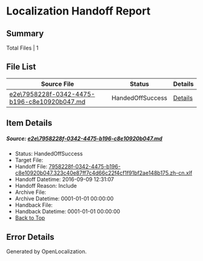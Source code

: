 # <a name='report-top'></a> Localization Handoff Report

## Summary
 Total Files | 1

## File List
 Source File | Status | Details 
 ----------- | ------ | ------- 
 [e2e\7958228f-0342-4475-b196-c8e10920b047.md](https://github.com/OpenLocalizationTestOrg/ol-test0/blob/d06bd74ac638215f09aa67bc15bce132c5cb83d3/e2e/7958228f-0342-4475-b196-c8e10920b047.md) | HandedOffSuccess | [Details](#27ce0d1081a0860393587a5b50660982cca4e5223)

## Item Details
##### <a name='27ce0d1081a0860393587a5b50660982cca4e5223'></a> Source: [e2e\7958228f-0342-4475-b196-c8e10920b047.md](https://github.com/OpenLocalizationTestOrg/ol-test0/blob/d06bd74ac638215f09aa67bc15bce132c5cb83d3/e2e/7958228f-0342-4475-b196-c8e10920b047.md)
* Status: HandedOffSuccess
* Target File: 
* Handoff File: [7958228f-0342-4475-b196-c8e10920b047.323c40e87ff7c4d66c22f4cf1f91bf2ae148b175.zh-cn.xlf](https://github.com/OpenLocalizationTestOrg/ol-test0-handoff/blob/c1c9f7d3fd327a07e20e544a98c5d73fc3dd91a0/ol-handoff/OpenLocalizationTestOrg/ol-test0-zhcn/yuwzho/ht/7958228f-0342-4475-b196-c8e10920b047.323c40e87ff7c4d66c22f4cf1f91bf2ae148b175.zh-cn.xlf)
* Handoff Datetime: 2016-09-09 12:31:07
* Handoff Reason: Include
* Archive File: 
* Archive Datetime: 0001-01-01 00:00:00
* Handback File: 
* Handback Datetime: 0001-01-01 00:00:00
* [Back to Top](#report-top)


## Error Details

Generated by OpenLocalization.
